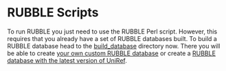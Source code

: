 # RUBBLE Scripts

To run RUBBLE you just need to use the RUBBLE Perl script. However, this requires that you already have a set of RUBBLE databases built. To build a RUBBLE database head to the [build_database](https://github.com/dnasko/rubble/tree/master/scripts/build_database) directory now. There you will be able to create [your own custom RUBBLE database](https://github.com/dnasko/rubble/tree/master/scripts/build_database/build_custom) or create a [RUBBLE database with the latest version of UniRef](https://github.com/dnasko/rubble/tree/master/scripts/build_database/build_uniref).

